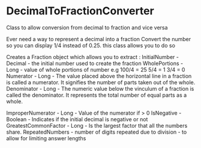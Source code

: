 # DecimalToFractionConverter
Class to allow conversion from decimal to fraction and vice versa

Ever need a way to represent a decimal into a fraction Convert the number so you can display 1/4 instead of 0.25.
this class allows you to do so

Creates a Fraction object which allows you to extract :
InitialNumber - Decimal - the initial number used to create the fraction
WholePortions - Long - value of whole portions of number e.g
               100/4 = 25
               5/4   = 1 
               3/4   = 0
 Numerator - Long - The value placed above the horizontal line in a fraction is called a numerator. It signifies the number of parts taken out of the whole.
 Denominator - Long - The numeric value below the vinculum of a fraction is called the denominator. It represents the total number of equal parts as a whole.
 
 ImproperNumerator - Long - Value of the numerator if > 0
 IsNegative - Boolean - Indicates if the initial decimal is negative or not
 GreatestCommonFactor - Long - Is the largest factor that all the numbers share.
 RepeatedNumbers - number of digits repeated due to division - to allow for limiting answer lengths
 
 

